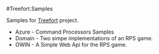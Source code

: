 #Treefort.Samples

Samples for [Treefort](https://github.com/perokvist/Treefort/tree/dev) project.

- Azure - Command Processors Samples
- Domain - Two simpe implementations of an RPS game.
- OWIN - A Simple Web Api for the RPS game.






